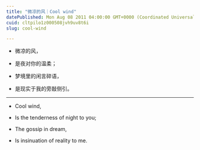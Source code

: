 ```yaml
---
title: "微凉的风｜Cool wind"
datePublished: Mon Aug 08 2011 04:00:00 GMT+0000 (Coordinated Universal Time)
cuid: cltpilo1z000508jvh9uv8t6i
slug: cool-wind

---
```


* 微凉的风，
    
* 是夜对你的温柔；
    
* 梦境里的闲言碎语，
    
* 是现实于我的旁敲侧引。
    

---

* Cool wind,
    
* Is the tenderness of night to you;
    
* The gossip in dream,
    
* Is insinuation of reality to me.